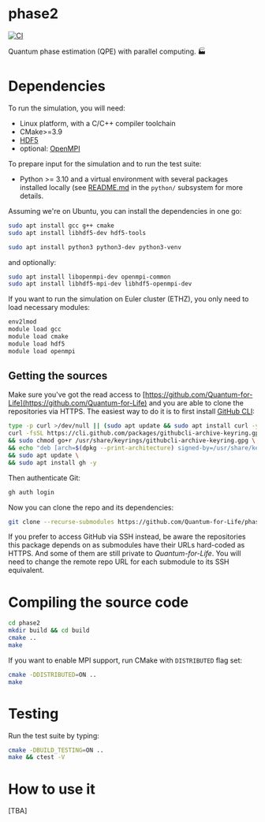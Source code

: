 # phase2

[![CI](https://github.com/Quantum-for-Life/phase2/actions/workflows/CI.yml/badge.svg?branch=main)](https://github.com/Quantum-for-Life/phase2/actions/workflows/CI.yml)

Quantum phase estimation (QPE) with parallel computing. 🏭

# Dependencies

To run the simulation, you will need:

- Linux platform, with a C/C++ compiler toolchain
- CMake>=3.9
- [HDF5][hdf5-website]
- optional: [OpenMPI][openmpi-website]

To prepare input for the simulation and to run the test suite:

- Python >= 3.10 and a virtual environment with several packages installed
  locally (see [README.md](./python/README.md) in the `python/` subsystem for
  more details.

Assuming we're on Ubuntu, you can install the dependencies in one go:

```bash
sudo apt install gcc g++ cmake 
sudo apt install libhdf5-dev hdf5-tools

sudo apt install python3 python3-dev python3-venv
```

and optionally:

```bash
sudo apt install libopenmpi-dev openmpi-common
sudo apt install libhdf5-mpi-dev libhdf5-openmpi-dev 
```

If you want to run the simulation on Euler cluster (ETHZ), you only need to load
necessary modules:

```bash
env2lmod
module load gcc
module load cmake
module load hdf5
module load openmpi
```

[hdf5-website]: https://www.hdfgroup.org/solutions/hdf5/

[openmpi-website]: https://www.open-mpi.org/

## Getting the sources

Make sure you've got the read access
to [https://github.com/Quantum-for-Life](https://github.com/Quantum-for-Life)
and you are able to clone the repositories via HTTPS. The easiest way to do it
is to
first install [GitHub CLI](https://cli.github.com/):

```bash
type -p curl >/dev/null || (sudo apt update && sudo apt install curl -y)
curl -fsSL https://cli.github.com/packages/githubcli-archive-keyring.gpg | sudo dd of=/usr/share/keyrings/githubcli-archive-keyring.gpg \
&& sudo chmod go+r /usr/share/keyrings/githubcli-archive-keyring.gpg \
&& echo "deb [arch=$(dpkg --print-architecture) signed-by=/usr/share/keyrings/githubcli-archive-keyring.gpg] https://cli.github.com/packages stable main" | sudo tee /etc/apt/sources.list.d/github-cli.list > /dev/null \
&& sudo apt update \
&& sudo apt install gh -y
```

Then authenticate Git:

```bash
gh auth login
```

Now you can clone the repo and its dependencies:

```bash
git clone --recurse-submodules https://github.com/Quantum-for-Life/phase2.git
```

If you prefer to access GitHub via SSH instead, be aware the repositories
this package depends on as submodules have their URLs hard-coded as HTTPS.
And some of them are still private to _Quantum-for-Life_. You will need to
change the remote repo URL for each submodule to its SSH equivalent.

# Compiling the source code

```bash
cd phase2
mkdir build && cd build
cmake ..
make
```

If you want to enable MPI support, run CMake with `DISTRIBUTED` flag set:

```bash
cmake -DDISTRIBUTED=ON ..
make
```

# Testing

Run the test suite by typing:

```bash
cmake -DBUILD_TESTING=ON ..
make && ctest -V
```

# How to use it

[TBA]
